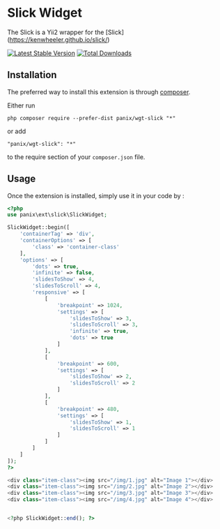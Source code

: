 Slick Widget
============================

The Slick is a Yii2 wrapper for the [Slick] (https://kenwheeler.github.io/slick/)

[![Latest Stable Version](https://poser.pugx.org/anix/wgt-owlcarousel/v/stable.svg)](https://packagist.org/packages/anix/wgt-owlcarousel)
[![Total Downloads](https://poser.pugx.org/anix/wgt-owlcarousel/downloads.svg)](https://packagist.org/packages/anix/wgt-owlcarousel)


Installation
------------

The preferred way to install this extension is through [composer](http://getcomposer.org/download/).

Either run

```
php composer require --prefer-dist panix/wgt-slick "*"
```

or add

```
"panix/wgt-slick": "*"
```

to the require section of your `composer.json` file.

Usage
-----

Once the extension is installed, simply use it in your code by  :

```php
<?php
use panix\ext\slick\SlickWidget;

SlickWidget::begin([
    'containerTag' => 'div',
    'containerOptions' => [
        'class' => 'container-class'
    ],
    'options' => [
        'dots' => true,
        'infinite' => false,
        'slidesToShow' => 4,
        'slidesToScroll' => 4,
        'responsive' => [
            [
                'breakpoint' => 1024,
                'settings' => [
                    'slidesToShow' => 3,
                    'slidesToScroll' => 3,
                    'infinite' => true,
                    'dots' => true
                ]
            ],
            [
                'breakpoint' => 600,
                'settings' => [
                    'slidesToShow' => 2,
                    'slidesToScroll' => 2
                ]
            ],
            [
                'breakpoint' => 480,
                'settings' => [
                    'slidesToShow' => 1,
                    'slidesToScroll' => 1
                ]
            ]
        ]
    ]
]);
?>

<div class="item-class"><img src="/img/1.jpg" alt="Image 1"></div>
<div class="item-class"><img src="/img/2.jpg" alt="Image 2"></div>
<div class="item-class"><img src="/img/3.jpg" alt="Image 3"></div>
<div class="item-class"><img src="/img/4.jpg" alt="Image 4"></div>


<?php SlickWidget::end(); ?>
